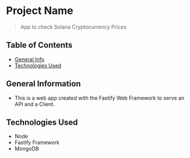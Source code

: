 # Project Name

> App to check Solana Cryptocurrency Prices

## Table of Contents

- [General Info](#general-information)
- [Technologies Used](#technologies-used)
<!-- * [License](#license) -->

## General Information

- This is a web app created with the Fastify Web Framework to serve an API and a Client.
<!-- You don't have to answer all the questions - just the ones relevant to your project. -->

## Technologies Used

- Node
- Fastify Framework
- MongoDB
